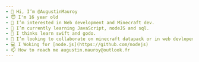 ```yaml
---
- 👋 Hi, I’m @AugustinMauroy
- 😇 I'm 16 year old
- 👀 I’m interested in Web development and Minecraft dev.
- 🌱 I’m currently learning JavaScript, nodeJS and sql.
- 🤔 I thinks learn swift and godo.
- 💞️ I’m looking to collaborate on minecraft datapack or in web devlopement'
- 💻 I Woking for [node.js](https://github.com/nodejs)
- 📫 How to reach me augustin.mauroy@outlook.fr
---
```

